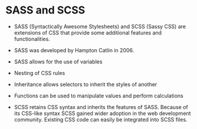 # SASS and SCSS

- SASS (Syntactically Awesome Stylesheets) and SCSS (Sassy CSS) are extensions of CSS that provide some additional features and functionalities.

- SASS was developed by Hampton Catlin in 2006.

- SASS allows for the use of variables

- Nesting of CSS rules

- Inheritance allows selectors to inherit the styles of another

- Functions can be used to manipulate values and perform calculations

- SCSS retains CSS syntax and inherits the features of SASS. Because of its CSS-like syntax SCSS gained wider adoption in the web development community. Existing CSS code can easily be integrated into SCSS files.